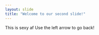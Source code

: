 ```yaml
---
layout: slide
title: "Welcome to our second slide!"
---
```

This is sexy af
Use the left arrow to go back!
